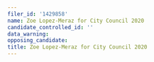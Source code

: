 ```yaml
---
filer_id: '1429858'
name: Zoe Lopez-Meraz for City Council 2020
candidate_controlled_id: ''
data_warning: 
opposing_candidate: 
title: Zoe Lopez-Meraz for City Council 2020
---
```

